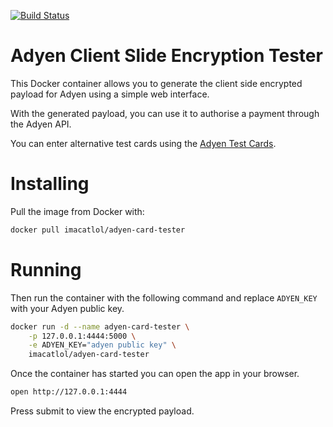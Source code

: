 [![Build Status](https://travis-ci.org/thomaslorentsen/adyen-card-tester.svg?branch=master)](https://travis-ci.org/thomaslorentsen/adyen-card-tester)
# Adyen Client Slide Encryption Tester
This Docker container allows you to generate the client side encrypted payload for Adyen using a simple web interface.

With the generated payload, you can use it to authorise a payment through the Adyen API.

You can enter alternative test cards using the [Adyen Test Cards](https://docs.adyen.com/developers/payments/test-cards/test-card-numbers).
# Installing
Pull the image from Docker with:
```bash
docker pull imacatlol/adyen-card-tester
```
# Running
Then run the container with the following command and replace ```ADYEN_KEY``` with your Adyen public key.
```bash
docker run -d --name adyen-card-tester \
	-p 127.0.0.1:4444:5000 \
	-e ADYEN_KEY="adyen public key" \
	imacatlol/adyen-card-tester
```
Once the container has started you can open the app in your browser.

```bash
open http://127.0.0.1:4444
```

Press submit to view the encrypted payload.

